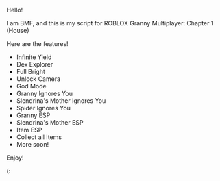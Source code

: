 Hello! 

I am BMF, and this is my script for ROBLOX Granny Multiplayer: Chapter 1 (House)

Here are the features!

- Infinite Yield
- Dex Explorer
- Full Bright
- Unlock Camera
- God Mode
- Granny Ignores You
- Slendrina's Mother Ignores You
- Spider Ignores You
- Granny ESP
- Slendrina's Mother ESP
- Item ESP
- Collect all Items
- More soon!

Enjoy!

(:
